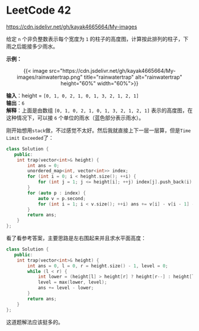 # LeetCode 42


https://cdn.jsdelivr.net/gh/kayak4665664/My-images
<!--more-->

给定 `n` 个非负整数表示每个宽度为 `1` 的柱子的高度图，计算按此排列的柱子，下雨之后能接多少雨水。

**示例：**
<div align="center">
{{< image src="https://cdn.jsdelivr.net/gh/kayak4665664/My-images/rainwatertrap.png" title="rainwatertrap" alt="rainwatertrap" height="60%" width="60%">}}
</div>

**输入**：height = `[0, 1, 0, 2, 1, 0, 1, 3, 2, 1, 2, 1]`  
**输出**：`6`  
**解释**：上面是由数组 `[0, 1, 0, 2, 1, 0, 1, 3, 2, 1, 2, 1]` 表示的高度图，在这种情况下，可以接 `6` 个单位的雨水（蓝色部分表示雨水）。

刚开始想用`stack`做，不过感觉不太好。然后我就直接上下一层一层算，但是`Time Limit Exceeded`了：

```cpp
class Solution {
   public:
    int trap(vector<int>& height) {
        int ans = 0;
        unordered_map<int, vector<int>> index;
        for (int i = 0; i < height.size(); ++i) {
            for (int j = 1; j <= height[i]; ++j) index[j].push_back(i);
        }
        for (auto p : index) {
            auto v = p.second;
            for (int i = 1; i < v.size(); ++i) ans += v[i] - v[i - 1] - 1;
        }
        return ans;
    }
};
```

看了看参考答案，主要思路是左右围起来并且求水平面高度：
```cpp
class Solution {
   public:
    int trap(vector<int>& height) {
        int ans = 0, l = 0, r = height.size() - 1, level = 0;
        while (l < r) {
            int lower = (height[l] > height[r] ? height[r--] : height[l++]);
            level = max(lower, level);
            ans += level - lower;
        }
        return ans;
    }
};
```

这道题解法应该挺多的。
